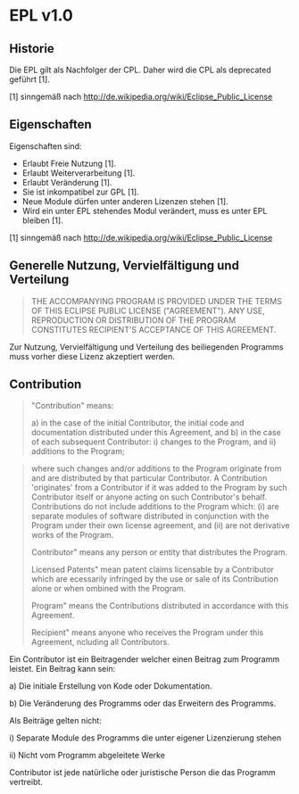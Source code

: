 EPL v1.0
========

Historie
--------

Die EPL gilt als Nachfolger der CPL. Daher wird die CPL als deprecated geführt [1].

[1] sinngemäß nach http://de.wikipedia.org/wiki/Eclipse_Public_License

Eigenschaften
-------------

Eigenschaften sind:

* Erlaubt Freie Nutzung [1].
* Erlaubt Weiterverarbeitung [1].
* Erlaubt Veränderung [1].
* Sie ist inkompatibel zur GPL [1].
* Neue Module dürfen unter anderen Lizenzen stehen [1].
* Wird ein unter EPL stehendes Modul verändert, muss es unter EPL bleiben [1].

[1] sinngemäß nach http://de.wikipedia.org/wiki/Eclipse_Public_License

Generelle Nutzung, Vervielfältigung und Verteilung 
--------------------------------------------------

> THE ACCOMPANYING PROGRAM IS PROVIDED UNDER THE TERMS OF THIS ECLIPSE PUBLIC
> LICENSE ("AGREEMENT"). ANY USE, REPRODUCTION OR DISTRIBUTION OF THE PROGRAM
> CONSTITUTES RECIPIENT'S ACCEPTANCE OF THIS AGREEMENT.

Zur Nutzung, Vervielfältigung und Verteilung des beiliegenden Programms 
muss vorher diese Lizenz akzeptiert werden.

Contribution
------------

> "Contribution" means:
>
> a) in the case of the initial Contributor, the initial code and documentation
>   distributed under this Agreement, and
> b) in the case of each subsequent Contributor:
>    i) changes to the Program, and
>   ii) additions to the Program;

>   where such changes and/or additions to the Program originate from and are
>   distributed by that particular Contributor. A Contribution 'originates' from
>   a Contributor if it was added to the Program by such Contributor itself or
>   anyone acting on such Contributor's behalf. Contributions do not include
>   additions to the Program which: (i) are separate modules of software
>   distributed in conjunction with the Program under their own license
>   agreement, and (ii) are not derivative works of the Program.
>
> Contributor" means any person or entity that distributes the Program.
>
> Licensed Patents" mean patent claims licensable by a Contributor which are
> ecessarily infringed by the use or sale of its Contribution alone or when
> ombined with the Program.
>
> Program" means the Contributions distributed in accordance with this Agreement.
>
> Recipient" means anyone who receives the Program under this Agreement,
> ncluding all Contributors.

Ein Contributor ist ein Beitragender welcher einen Beitrag zum Programm leistet.
Ein Beitrag kann sein: 

a) Die initiale Erstellung von Kode oder Dokumentation.

b) Die Veränderung des Programms oder das Erweitern des Programms.

Als Beiträge gelten nicht:

i) Separate Module des Programms die unter eigener Lizenzierung stehen

ii) Nicht vom Programm abgeleitete Werke

Contributor ist jede natürliche oder juristische Person die das Programm vertreibt.













